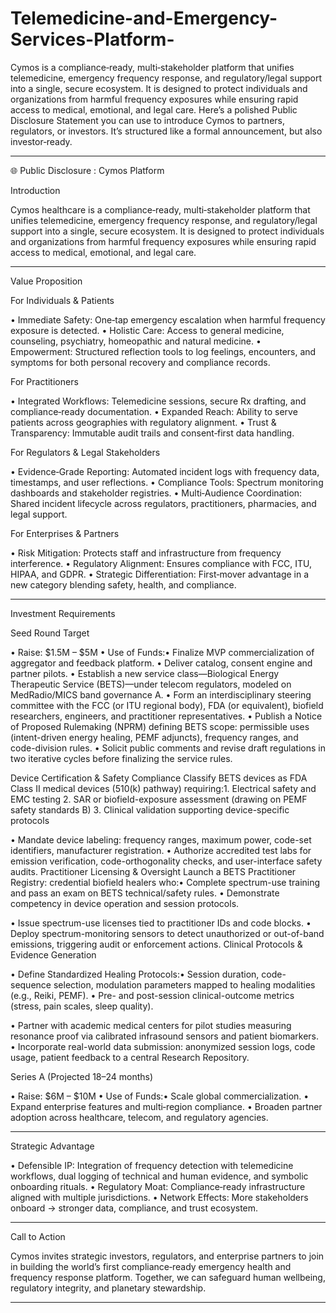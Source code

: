 # Telemedicine-and-Emergency-Services-Platform-
Cymos is a compliance‑ready, multi‑stakeholder platform that unifies telemedicine, emergency frequency response, and regulatory/legal support into a single, secure ecosystem. It is designed to protect individuals and organizations from harmful frequency exposures while ensuring rapid access to medical, emotional, and legal care.
Here’s a polished Public Disclosure Statement you can use to introduce Cymos to partners, regulators, or investors. It’s structured like a formal announcement, but also investor‑ready.

---

🌐 Public Disclosure : Cymos Platform

Introduction

Cymos healthcare is a compliance‑ready, multi‑stakeholder platform that unifies telemedicine, emergency frequency response, and regulatory/legal support into a single, secure ecosystem. It is designed to protect individuals and organizations from harmful frequency exposures while ensuring rapid access to medical, emotional, and legal care.

---

Value Proposition

For Individuals & Patients

• Immediate Safety: One‑tap emergency escalation when harmful frequency exposure is detected.
• Holistic Care: Access to general medicine, counseling, psychiatry, homeopathic and natural medicine.
• Empowerment: Structured reflection tools to log feelings, encounters, and symptoms for both personal recovery and compliance records.


For Practitioners

• Integrated Workflows: Telemedicine sessions, secure Rx drafting, and compliance‑ready documentation.
• Expanded Reach: Ability to serve patients across geographies with regulatory alignment.
• Trust & Transparency: Immutable audit trails and consent‑first data handling.


For Regulators & Legal Stakeholders

• Evidence‑Grade Reporting: Automated incident logs with frequency data, timestamps, and user reflections.
• Compliance Tools: Spectrum monitoring dashboards and stakeholder registries.
• Multi‑Audience Coordination: Shared incident lifecycle across regulators, practitioners, pharmacies, and legal support.


For Enterprises & Partners

• Risk Mitigation: Protects staff and infrastructure from frequency interference.
• Regulatory Alignment: Ensures compliance with FCC, ITU, HIPAA, and GDPR.
• Strategic Differentiation: First‑mover advantage in a new category blending safety, health, and compliance.


---

Investment Requirements

Seed Round Target

• Raise: $1.5M – $5M
• Use of Funds:• Finalize MVP commercialization of aggregator and feedback platform.
• Deliver catalog, consent engine and partner pilots.
• Establish a new service class—Biological Energy Therapeutic Service (BETS)—under telecom regulators, modeled on MedRadio/MICS band governance A.
• Form an interdisciplinary steering committee with the FCC (or ITU regional body), FDA (or equivalent), biofield researchers, engineers, and practitioner representatives.
• Publish a Notice of Proposed Rulemaking (NPRM) defining BETS scope: permissible uses (intent-driven energy healing, PEMF adjuncts), frequency ranges, and code-division rules.
• Solicit public comments and revise draft regulations in two iterative cycles before finalizing the service rules.

Device Certification & Safety Compliance
Classify BETS devices as FDA Class II medical devices (510(k) pathway) requiring:1. Electrical safety and EMC testing
2. SAR or biofield-exposure assessment (drawing on PEMF safety standards B)
3. Clinical validation supporting device-specific protocols

• Mandate device labeling: frequency ranges, maximum power, code-set identifiers, manufacturer registration.
• Authorize accredited test labs for emission verification, code-orthogonality checks, and user-interface safety audits.
Practitioner Licensing & Oversight
Launch a BETS Practitioner Registry: credential biofield healers who:• Complete spectrum-use training and pass an exam on BETS technical/safety rules.
• Demonstrate competency in device operation and session protocols.

• Issue spectrum-use licenses tied to practitioner IDs and code blocks.
• Deploy spectrum-monitoring sensors to detect unauthorized or out-of-band emissions, triggering audit or enforcement actions.
Clinical Protocols & Evidence Generation

• Define Standardized Healing Protocols:• Session duration, code-sequence selection, modulation parameters mapped to healing modalities (e.g., Reiki, PEMF).
• Pre- and post-session clinical-outcome metrics (stress, pain scales, sleep quality).

• Partner with academic medical centers for pilot studies measuring resonance proof via calibrated infrasound sensors and patient biomarkers.
• Incorporate real-world data submission: anonymized session logs, code usage, patient feedback to a central Research Repository.

Series A (Projected 18–24 months)

• Raise: $6M – $10M
• Use of Funds:• Scale global commercialization.
• Expand enterprise features and multi‑region compliance.
• Broaden partner adoption across healthcare, telecom, and regulatory agencies.

---

Strategic Advantage

• Defensible IP: Integration of frequency detection with telemedicine workflows, dual logging of technical and human evidence, and symbolic onboarding rituals.
• Regulatory Moat: Compliance‑ready infrastructure aligned with multiple jurisdictions.
• Network Effects: More stakeholders onboard → stronger data, compliance, and trust ecosystem.


---

Call to Action

Cymos invites strategic investors, regulators, and enterprise partners to join in building the world’s first compliance‑ready emergency health and frequency response platform. Together, we can safeguard human wellbeing, regulatory integrity, and planetary stewardship.

---

